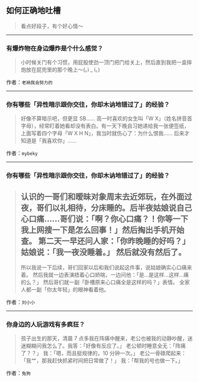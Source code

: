 ## 如何正确地吐槽

> 看点好段子，有个好心情～


 
---

### 有爆炸物在身边爆炸是个什么感觉？

> 小时候关门有个习惯，用屁股使劲一顶门把门给关上，然后直到我把一盒摔炮放在屁兜里的那个晚上～(｡ì _ í｡)


作者：`老衲我会努力的`

---

### 你有哪些「异性暗示跟你交往，你却木讷地错过了」的经验？

> 好像不算暗示吧，但更显 SB……
> 高一时喜欢的女生叫「W X」（姓名拼音首字母），经常盯着她看却没有表白。有一天下晚自习她递给我一张便签纸，上面写着四个字母「W X H N」，我当时就伤心了：为什么恨我……
> 后来才知道是「我喜欢你」……


作者：`mybeky`

---

### 你有哪些「异性暗示跟你交往，你却木讷地错过了」的经验？

> 认识的一哥们和暧昧对象周末去近郊玩，在外面过夜，哥们以礼相待，分床睡的。后半夜姑娘说自己心口痛……哥们说：「啊？你心口痛？！你等一下我上网搜一下是怎么回事！」然后掏出手机开始查。
> 第二天一早还问人家：「你昨晚睡的好吗？」
> 姑娘说：「我一夜没睡着。」
> 然后就没有然后了。
> ---
> 所以我说一下后续，哥们回家以后和我们说起这件事，说姑娘确实心口痛来着。
> 然后我就一边表演捂着心口娇喘，一边问他：「是…是这样…这样…痛的么？」
> 然后哥们就一副「卧槽原来心口痛全是这样的吗？」表情。
> 全家人都一副「你太年轻」的眼神看着他。


作者：`刘小小`

---

### 你身边的人玩游戏有多疯狂？

> 孩子出生的那天，清晨 7 点多我在阵痛中醒来，老公也被我的动静吵醒，迷迷糊糊问我怎么了。我答：「好像有反应了。」
> 老公顿时睡意全无：「阵痛了？？」
> 我：「嗯，而且挺规律的，10 分钟一次。」
> 老公一骨碌爬起来：「我艹，那我赶快抓紧时间把日常做了！」
> 我：「帮我的号也做一下。」


作者：`兔狗`